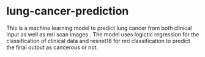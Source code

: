 # lung-cancer-prediction
This is a machine learning model to predict lung cancer from both clinical input as well as mri scan images .
The model uses logictic regression for the classification of clinical data and resnet18 for mri classification to predict the final output as cancerous or not.
